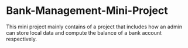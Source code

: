 # Bank-Management-Mini-Project
This mini project mainly contains of a project that includes how an admin can store local data and compute the balance of a bank account respectively.
